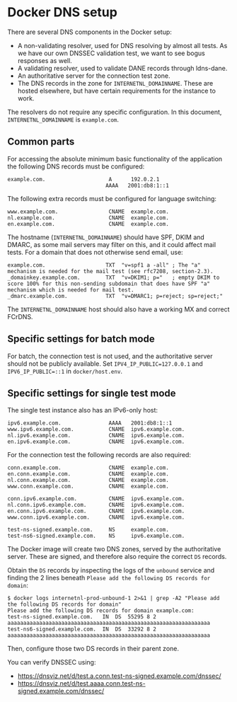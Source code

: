 # Docker DNS setup

There are several DNS components in the Docker setup:

* A non-validating resolver, used for DNS resolving by almost all tests.
  As we have our own DNSSEC validation test, we want to see bogus responses as well.
* A validating resolver, used to validate DANE records through ldns-dane.
* An authoritative server for the connection test zone.
* The DNS records in the zone for `INTERNETNL_DOMAINNAME`.
  These are hosted elsewhere, but have certain requirements for the instance to work.

The resolvers do not require any specific configuration.
In this document, `INTERNETNL_DOMAINNAME` is `example.com`.

## Common parts

For accessing the absolute minimum basic functionality of the application the following DNS records must be configured:

    example.com.                    A      192.0.2.1
                                   AAAA   2001:db8:1::1

The following extra records must be configured for language switching:

    www.example.com.                CNAME  example.com.
    nl.example.com.                 CNAME  example.com.
    en.example.com.                 CNAME  example.com.

The hostname (`INTERNETNL_DOMAINNAME`) should have SPF, DKIM and DMARC,
as some mail servers may filter on this, and it could affect mail tests.
For a domain that does not otherwise send email, use:

    example.com.		           TXT	"v=spf1 a -all"	; The "a" mechanism is needed for the mail test (see rfc7208, section-2.3).
    _domainkey.example.com.	       TXT	"v=DKIM1; p="	; empty DKIM to score 100% for this non-sending subdomain that does have SPF "a" mechanism which is needed for mail test.
    _dmarc.example.com.	           TXT	"v=DMARC1; p=reject; sp=reject;"

The `INTERNETNL_DOMAINNAME` host should also have a working MX and correct FCrDNS.


## Specific settings for batch mode

For batch, the connection test is not used, and the authoritative server should not be publicly available.
Set `IPV4_IP_PUBLIC=127.0.0.1` and `IPV6_IP_PUBLIC=::1` in `docker/host.env`.


## Specific settings for single test mode

The single test instance also has an IPv6-only host:

    ipv6.example.com.               AAAA   2001:db8:1::1
    www.ipv6.example.com.           CNAME  ipv6.example.com.
    nl.ipv6.example.com.            CNAME  ipv6.example.com.
    en.ipv6.example.com.            CNAME  ipv6.example.com.

For the connection test the following records are also required:

    conn.example.com.               CNAME  example.com.
    en.conn.example.com.            CNAME  example.com.
    nl.conn.example.com.            CNAME  example.com.
    www.conn.example.com.           CNAME  example.com.

    conn.ipv6.example.com.          CNAME  ipv6.example.com.
    nl.conn.ipv6.example.com.       CNAME  ipv6.example.com.
    en.conn.ipv6.example.com.       CNAME  ipv6.example.com.
    www.conn.ipv6.example.com.      CNAME  ipv6.example.com.

    test-ns-signed.example.com.     NS     example.com.
    test-ns6-signed.example.com.    NS     ipv6.example.com.

The Docker image will create two DNS zones, served by the authoritative server.
These are signed, and therefore also require the correct `DS` records.

Obtain the `DS` records by inspecting the logs of the `unbound` service and
finding the 2 lines beneath `Please add the following DS records for domain`:

    $ docker logs internetnl-prod-unbound-1 2>&1 | grep -A2 "Please add the following DS records for domain"
    Please add the following DS records for domain example.com:
    test-ns-signed.example.com.   IN  DS  55295 8 2 aaaaaaaaaaaaaaaaaaaaaaaaaaaaaaaaaaaaaaaaaaaaaaaaaaaaaaaaaaaaaaaa
    test-ns6-signed.example.com.  IN  DS  33292 8 2 aaaaaaaaaaaaaaaaaaaaaaaaaaaaaaaaaaaaaaaaaaaaaaaaaaaaaaaaaaaaaaaa

Then, configure those two DS records in their parent zone.

You can verify DNSSEC using:

  - https://dnsviz.net/d/test.a.conn.test-ns-signed.example.com/dnssec/
  - https://dnsviz.net/d/test.aaaa.conn.test-ns-signed.example.com/dnssec/


